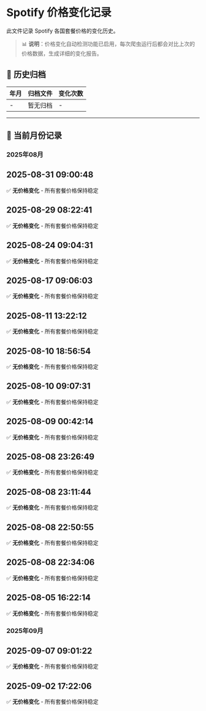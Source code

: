 # Spotify 价格变化记录

此文件记录 Spotify 各国套餐价格的变化历史。

> 📊 **说明**：价格变化自动检测功能已启用，每次爬虫运行后都会对比上次的价格数据，生成详细的变化报告。

## 📁 历史归档

| 年月 | 归档文件 | 变化次数 |
|------|----------|----------|
| - | 暂无归档 | - |

---

## 📅 当前月份记录

### 2025年08月

## 2025-08-31 09:00:48

✅ **无价格变化** - 所有套餐价格保持稳定



## 2025-08-29 08:22:41

✅ **无价格变化** - 所有套餐价格保持稳定



## 2025-08-24 09:04:31

✅ **无价格变化** - 所有套餐价格保持稳定



## 2025-08-17 09:06:03

✅ **无价格变化** - 所有套餐价格保持稳定



## 2025-08-11 13:22:12

✅ **无价格变化** - 所有套餐价格保持稳定



## 2025-08-10 18:56:54

✅ **无价格变化** - 所有套餐价格保持稳定



## 2025-08-10 09:07:31

✅ **无价格变化** - 所有套餐价格保持稳定



## 2025-08-09 00:42:14

✅ **无价格变化** - 所有套餐价格保持稳定



## 2025-08-08 23:26:49

✅ **无价格变化** - 所有套餐价格保持稳定



## 2025-08-08 23:11:44

✅ **无价格变化** - 所有套餐价格保持稳定



## 2025-08-08 22:50:55

✅ **无价格变化** - 所有套餐价格保持稳定



## 2025-08-08 22:34:06

✅ **无价格变化** - 所有套餐价格保持稳定



## 2025-08-05 16:22:14

✅ **无价格变化** - 所有套餐价格保持稳定




### 2025年09月

## 2025-09-07 09:01:22

✅ **无价格变化** - 所有套餐价格保持稳定



## 2025-09-02 17:22:06

✅ **无价格变化** - 所有套餐价格保持稳定


